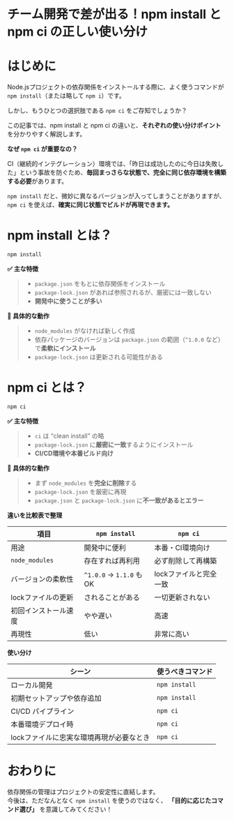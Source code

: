 # チーム開発で差が出る！npm install と npm ci の正しい使い分け

# はじめに

Node.jsプロジェクトの依存関係をインストールする際に、よく使うコマンドが `npm install`（または略して `npm i`）です。  

しかし、もうひとつの選択肢である `npm ci` をご存知でしょうか？

この記事では、npm install と npm ci の違いと、**それぞれの使い分けポイント**を分かりやすく解説します。

**なぜ `npm ci` が重要なの？**

CI（継続的インテグレーション）環境では、「昨日は成功したのに今日は失敗した」という事故を防ぐため、**毎回まっさらな状態で、完全に同じ依存環境を構築する必要**があります。

`npm install` だと、微妙に異なるバージョンが入ってしまうことがありますが、`npm ci` を使えば、**確実に同じ状態でビルドが再現できます。**


# npm install とは？

```bash
npm install
```

**✅ 主な特徴**

>- `package.json` をもとに依存関係をインストール
>- `package-lock.json` があれば参照されるが、厳密には一致しない
>- **開発中に使うことが多い**

**📌 具体的な動作**

>- `node_modules` がなければ新しく作成
>- 依存パッケージのバージョンは `package.json` の範囲（`^1.0.0` など）で**柔軟にインストール**
>- `package-lock.json` は更新される可能性がある

# npm ci とは？

```bash
npm ci
```

**✅ 主な特徴**

>- `ci` は “clean install” の略  
>- `package-lock.json` に**厳密に一致**するようにインストール
>- **CI/CD環境や本番ビルド向け**

**📌 具体的な動作**

>- まず `node_modules` を**完全に削除**する
>- `package-lock.json` を厳密に再現
>- `package.json` と `package-lock.json` に**不一致があるとエラー**

**違いを比較表で整理**

| 項目 | `npm install` | `npm ci` |
|------|----------------|-----------|
| 用途 | 開発中に便利 | 本番・CI環境向け |
| `node_modules` | 存在すれば再利用 | 必ず削除して再構築 |
| バージョンの柔軟性 | `^1.0.0` → `1.1.0` もOK | lockファイルと完全一致 |
| lockファイルの更新 | されることがある | 一切更新されない |
| 初回インストール速度 | やや遅い | 高速 |
| 再現性 | 低い | 非常に高い |


**使い分け**

| シーン | 使うべきコマンド |
|--------|----------------|
| ローカル開発 | `npm install` |
| 初期セットアップや依存追加 | `npm install` |
| CI/CD パイプライン | `npm ci` |
| 本番環境デプロイ時 | `npm ci` |
| lockファイルに忠実な環境再現が必要なとき | `npm ci` |

# おわりに

依存関係の管理はプロジェクトの安定性に直結します。  
今後は、ただなんとなく `npm install` を使うのではなく、 **「目的に応じたコマンド選び」** を意識してみてください！
